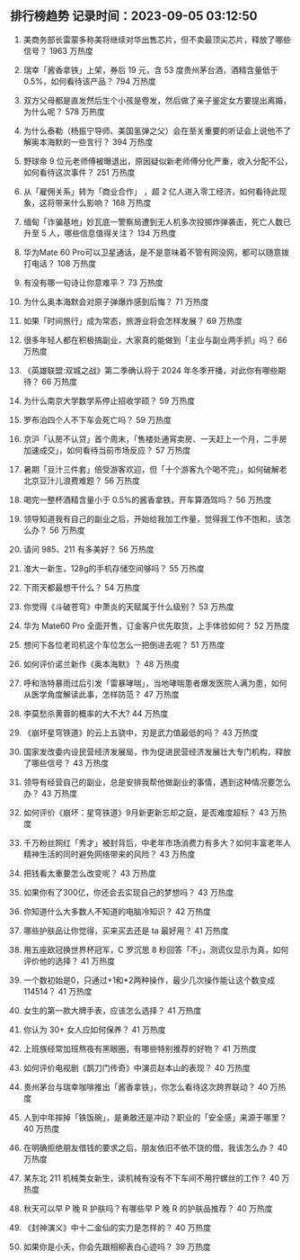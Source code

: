 
## 排行榜趋势 记录时间：2023-09-05 03:12:50
  
  1. 美商务部长雷蒙多称美将继续对华出售芯片，但不卖最顶尖芯片，释放了哪些信号？ 1963 万热度
    
  2. 瑞幸「酱香拿铁」上架，券后 19 元，含 53 度贵州茅台酒，酒精含量低于 0.5%，如何看待该产品？ 794 万热度
    
  3. 双方父母都是直发然后生个小孩是卷发，然后做了亲子鉴定女方要提出离婚，为什么呢？ 578 万热度
    
  4. 为什么泰勒（杨振宁导师、美国氢弹之父）会在至关重要的听证会上说他不了解奥本海默的一些言行？ 394 万热度
    
  5. 野球帝 9 位元老师傅被曝退出，原因疑似新老师傅分化严重，收入分配不公，如何看待这次事件？ 251 万热度
    
  6. 从「雇佣关系」转为「商业合作」 ，超 2 亿人进入零工经济，如何看待此现象，这将带来什么影响？ 168 万热度
    
  7. 缅甸「诈骗基地」妙瓦底一警察局遭到无人机多次投掷炸弹袭击，死亡人数已升至 5 人，哪些信息值得关注？ 134 万热度
    
  8. 华为Mate 60 Pro可以卫星通话，是不是意味着不管有网没网，都可以随意拨打电话？ 108 万热度
    
  9. 有没有哪一句诗让你意难平？ 73 万热度
    
  10. 为什么奥本海默会对原子弹爆炸感到后悔？ 71 万热度
    
  11. 如果「时间旅行」成为常态，旅游业将会怎样发展？ 69 万热度
    
  12. 很多年轻人都在积极搞副业，大家真的能做到「主业与副业两手抓」吗？ 66 万热度
    
  13. 《英雄联盟:双城之战》第二季确认将于 2024 年冬季开播，对此你有哪些期待？ 66 万热度
    
  14. 为什么南京大学数学系停止招收学硕？ 59 万热度
    
  15. 罗布泊四个人不下车会死亡吗？ 59 万热度
    
  16. 京沪「认房不认贷」首个周末，「售楼处通宵卖房、一天赶上一个月，二手房加速成交」，如何看待当前市场反应？ 57 万热度
    
  17. 暑期「豆汁三件套」倍受游客欢迎，但「十个游客九个喝不完」，如何破解老北京豆汁儿浪费难题？ 56 万热度
    
  18. 喝完一整杯酒精含量小于 0.5%的酱香拿铁，开车算酒驾吗？ 56 万热度
    
  19. 领导知道我有自己的副业之后，开始给我加工作量，觉得我工作不饱和，该怎么办？ 56 万热度
    
  20. 请问 985、211 有多美好？ 56 万热度
    
  21. 准大一新生，128g的手机存储空间够吗？ 55 万热度
    
  22. 下雨天都最想干什么？ 54 万热度
    
  23. 你觉得《斗破苍穹》中萧炎的天赋属于什么级别？ 53 万热度
    
  24. 华为 Mate60 Pro 全面开售，订金客户优先取货，上手体验如何？ 52 万热度
    
  25. 想问下各位老司机这个车位怎么一把倒进去呢？ 51 万热度
    
  26. 如何评价诺兰新作《奥本海默》？ 48 万热度
    
  27. 呼和浩特暴雨过后引发「雷暴哮喘」，当地哮喘患者爆发医院人满为患，如何从医学角度解读此事，怎样防范？ 47 万热度
    
  28. 李莫愁杀黄蓉的概率的大不大? 44 万热度
    
  29. 《崩坏星穹铁道》的云上五骁中，刃是武力值最低的吗？ 43 万热度
    
  30. 国家发改委内设民营经济发展局，作为促进民营经济发展壮大专门机构，释放了哪些信号？ 43 万热度
    
  31. 领导有经营自己的副业，总是安排我帮他做副业的事情，遇到这种情况要怎么办？ 43 万热度
    
  32. 如何评价《崩坏：星穹铁道》9月新更新忘却之庭，是否难度超标？ 43 万热度
    
  33. 千万粉丝网红「秀才」被封背后，中老年市场消费力有多大？如何丰富老年人精神生活的同时避免网络带来的风险？ 43 万热度
    
  34. 把钱看太重要怎么改变呢？ 43 万热度
    
  35. 如果你有了300亿，你还会去实现自己的梦想吗？ 43 万热度
    
  36. 你知道什么大多数人不知道的电脑冷知识？ 42 万热度
    
  37. 哪些护肤品让你觉得，买来买去还是 ta 最好用？ 41 万热度
    
  38. 用五座欧冠换世界杯冠军，C 罗沉思 8 秒回答「不」，测谎仪显示为真，如何评价他的选择？ 41 万热度
    
  39. 一个数初始是0，只通过+1和*2两种操作，最少几次操作能让这个数变成114514？ 41 万热度
    
  40. 女生的第一款大牌手表，应该怎么选择？ 41 万热度
    
  41. 你认为 30+ 女人应如何保养？ 41 万热度
    
  42. 上班族经常加班熬夜有黑眼圈，有哪些特别推荐的好物？ 41 万热度
    
  43. 如何评价电视剧《鹊刀门传奇》中演员赵本山的表现？ 40 万热度
    
  44. 贵州茅台与瑞幸咖啡推出「酱香拿铁」，你怎么看待这次跨界联动？ 40 万热度
    
  45. 人到中年摔掉「铁饭碗」，是勇敢还是冲动？职业的「安全感」来源于哪里？ 40 万热度
    
  46. 在明确拒绝朋友借钱的要求之后，朋友依旧不依不饶的借，我该怎么办？ 40 万热度
    
  47. 某东北 211 机械类女新生，读机械有没有不下车间不用拧螺丝的工作？ 40 万热度
    
  48. 秋天可以早 P 晚 R 护肤吗？有哪些早 P 晚 R 的护肤品推荐？ 40 万热度
    
  49. 《封神演义》中十二金仙的实力是怎样的？ 40 万热度
    
  50. 如果你是小夭，你会先跟相柳表白心迹吗？ 39 万热度
    